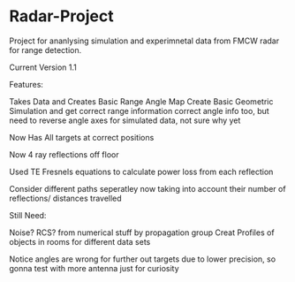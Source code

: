 # Radar-Project
Project for ananlysing simulation and experimnetal data from FMCW radar for range detection.


Current Version 1.1

Features:

Takes Data and Creates Basic Range Angle Map
Create Basic Geometric Simulation and get correct range information
correct angle info too, but need to reverse angle axes for simulated data, not sure why yet

Now Has All targets at correct positions

Now 4 ray reflections off floor

Used TE Fresnels equations to calculate power loss from each reflection

Consider different paths seperatley now taking into account their number of reflections/ distances travelled


Still Need:

Noise?
RCS? from numerical stuff by propagation group
Creat Profiles of objects in rooms for different data sets

Notice angles are wrong for further out targets due to lower precision, so gonna test with more antenna just for curiosity
